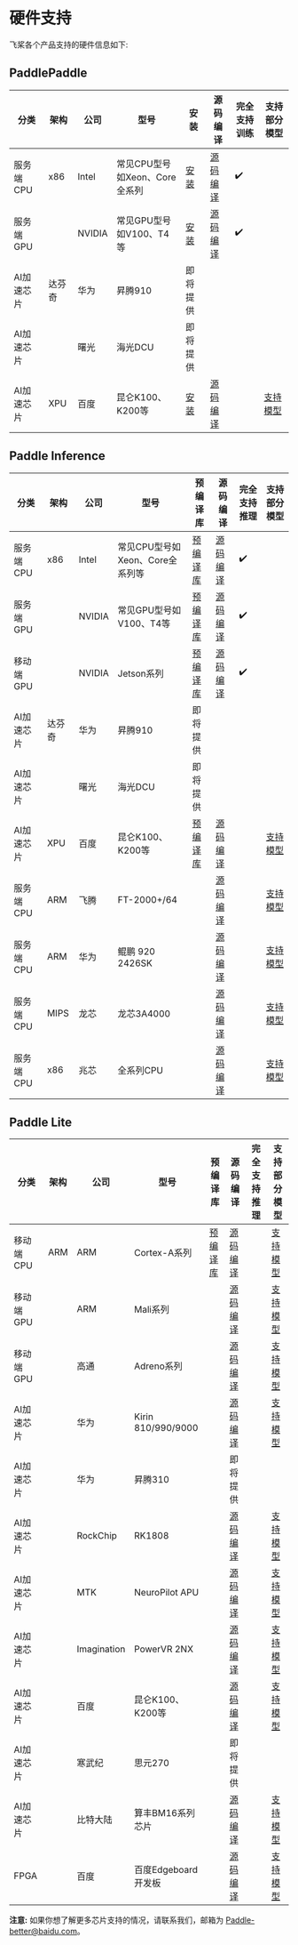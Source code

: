 # 硬件支持

飞桨各个产品支持的硬件信息如下:

## PaddlePaddle

|  分类  | 架构 | 公司 | 型号 | 安装 | 源码编译 |  完全支持训练 | 支持部分模型 |
|  ----  | ----  | ---- | ---- |---- | ---- |---- | ---- |
| 服务端CPU | x86 | Intel | 常见CPU型号如Xeon、Core全系列 | [安装](https://www.paddlepaddle.org.cn/install/quick?docurl=/documentation/docs/zh/2.0/install/pip/linux-pip.html) | [源码编译](https://www.paddlepaddle.org.cn/install/quick?docurl=/documentation/docs/zh/2.0/install/compile/linux-compile.html) | ✔️ |  |
| 服务端GPU |  | NVIDIA | 常见GPU型号如V100、T4等| [安装](https://www.paddlepaddle.org.cn/install/quick?docurl=/documentation/docs/zh/2.0/install/pip/linux-pip.html) | [源码编译](https://www.paddlepaddle.org.cn/install/quick?docurl=/documentation/docs/zh/2.0/install/compile/linux-compile.html) | ✔️ |  |
| AI加速芯片 | 达芬奇 | 华为 | 昇腾910 | 即将提供 | | | |
| AI加速芯片 |  | 曙光 | 海光DCU | 即将提供 | | | |
| AI加速芯片 | XPU | 百度 | 昆仑K100、K200等 | [安装](https://www.paddlepaddle.org.cn/documentation/docs/zh/guides/xpu_docs/paddle_install_cn.html#wheel) | [源码编译](https://www.paddlepaddle.org.cn/documentation/docs/zh/guides/xpu_docs/paddle_install_cn.html#id2) |  | [支持模型](https://www.paddlepaddle.org.cn/documentation/docs/zh/guides/xpu_docs/paddle_2.0_xpu_cn.html) |

## Paddle Inference

|  分类  | 架构 | 公司 | 型号 | 预编译库 | 源码编译 |  完全支持推理 | 支持部分模型 |
|  ----  | ----  | ---- | ---- |---- | ---- |---- | ---- |
| 服务端CPU | x86 | Intel | 常见CPU型号如Xeon、Core全系列等 | [预编译库](https://paddleinference.paddlepaddle.org.cn/user_guides/download_lib.html) | [源码编译](https://paddleinference.paddlepaddle.org.cn/user_guides/source_compile.html) | ✔️ |   | 
| 服务端GPU |  | NVIDIA | 常见GPU型号如V100、T4等 | [预编译库](https://paddleinference.paddlepaddle.org.cn/user_guides/download_lib.html) | [源码编译](https://paddleinference.paddlepaddle.org.cn/user_guides/source_compile.html) | ✔️ |   | 
| 移动端GPU |  | NVIDIA | Jetson系列 | [预编译库](https://paddleinference.paddlepaddle.org.cn/user_guides/download_lib.html) | [源码编译](https://paddleinference.paddlepaddle.org.cn/user_guides/source_compile.html) | ✔️ |   | 
| AI加速芯片 | 达芬奇 | 华为 | 昇腾910 | 即将提供 | | | |
| AI加速芯片 |  | 曙光 | 海光DCU | 即将提供 | | | |
| AI加速芯片 | XPU | 百度 | 昆仑K100、K200等 | [预编译库](https://www.paddlepaddle.org.cn/documentation/docs/zh/guides/xpu_docs/paddle_install_cn.html#wheel) | [源码编译](https://www.paddlepaddle.org.cn/documentation/docs/zh/guides/xpu_docs/paddle_install_cn.html#id2) |  | [支持模型](https://www.paddlepaddle.org.cn/documentation/docs/zh/guides/xpu_docs/paddle_2.0_xpu_cn.html) |
| 服务端CPU | ARM | 飞腾 | FT-2000+/64 |  |[源码编译](https://www.paddlepaddle.org.cn/install/quick?docurl=/documentation/docs/zh/2.0/install/compile/arm-compile.html#anchor-1) |  | [支持模型](https://www.paddlepaddle.org.cn/install/quick?docurl=/documentation/docs/zh/2.0/install/compile/arm-compile.html#anchor-6) |
| 服务端CPU | ARM | 华为 | 鲲鹏 920 2426SK |  |[源码编译](https://www.paddlepaddle.org.cn/install/quick?docurl=/documentation/docs/zh/2.0/install/compile/arm-compile.html#anchor-1) |  | [支持模型](https://www.paddlepaddle.org.cn/install/quick?docurl=/documentation/docs/zh/2.0/install/compile/arm-compile.html#anchor-6) |
| 服务端CPU | MIPS | 龙芯 | 龙芯3A4000 |  |[源码编译](https://www.paddlepaddle.org.cn/install/quick?docurl=/documentation/docs/zh/2.0/install/compile/linux-compile.html) |  | [支持模型]() |
| 服务端CPU | x86 | 兆芯 | 全系列CPU |  |[源码编译](https://www.paddlepaddle.org.cn/install/quick?docurl=/documentation/docs/zh/2.0/install/compile/zhaoxin-compile.html#anchor-1) |  | [支持模型](https://www.paddlepaddle.org.cn/install/quick?docurl=/documentation/docs/zh/2.0/install/compile/zhaoxin-compile.html#anchor-6) |

## Paddle Lite

|  分类  | 架构 | 公司 | 型号 | 预编译库 | 源码编译 |  完全支持推理 | 支持部分模型 |
|  ----  | ----  | ---- | ---- |---- | ---- |---- | ---- |
| 移动端CPU | ARM | ARM | Cortex-A系列 | [预编译库](https://paddlelite.paddlepaddle.org.cn/quick_start/release_lib.html) | [源码编译](https://paddlelite.paddlepaddle.org.cn/source_compile/compile_env.html) |  | [支持模型](https://paddlelite.paddlepaddle.org.cn/introduction/support_model_list.html) |
| 移动端GPU |  | ARM | Mali系列 |  | [源码编译](https://paddlelite.paddlepaddle.org.cn/demo_guides/opencl.html) |  | [支持模型](https://paddlelite.paddlepaddle.org.cn/introduction/support_model_list.html) |
| 移动端GPU |  | 高通 | Adreno系列 |  | [源码编译](https://paddlelite.paddlepaddle.org.cn/demo_guides/opencl.html) |  | [支持模型](https://paddlelite.paddlepaddle.org.cn/introduction/support_model_list.html) |
| AI加速芯片 |  | 华为 | Kirin 810/990/9000 |  | [源码编译](https://paddlelite.paddlepaddle.org.cn/demo_guides/huawei_kirin_npu.html#id5) |  | [支持模型](https://paddlelite.paddlepaddle.org.cn/demo_guides/huawei_kirin_npu.html#id1) |
| AI加速芯片 |  | 华为 | 昇腾310 |  | 即将提供 |  |  |
| AI加速芯片 |  | RockChip | RK1808 |  | [源码编译](https://paddlelite.paddlepaddle.org.cn/demo_guides/rockchip_npu.html#id5) |  | [支持模型](https://paddlelite.paddlepaddle.org.cn/demo_guides/rockchip_npu.html#id1) |
| AI加速芯片 |  | MTK | NeuroPilot APU |  | [源码编译](https://paddlelite.paddlepaddle.org.cn/demo_guides/mediatek_apu.html#id1) |  | [支持模型](https://paddlelite.paddlepaddle.org.cn/demo_guides/mediatek_apu.html#id1) |
| AI加速芯片 |  | Imagination | PowerVR 2NX |  | [源码编译](https://paddlelite.paddlepaddle.org.cn/demo_guides/huawei_kirin_npu.html#id5) |  | [支持模型](https://paddlelite.paddlepaddle.org.cn/demo_guides/huawei_kirin_npu.html#id1) |
| AI加速芯片 |  | 百度 | 昆仑K100、K200等 |  | [源码编译](https://paddlelite.paddlepaddle.org.cn/demo_guides/baidu_xpu.html#id4) |  | [支持模型](https://paddlelite.paddlepaddle.org.cn/demo_guides/baidu_xpu.html#id1) |
| AI加速芯片 |  | 寒武纪 | 思元270 |  | 即将提供 |   |   |
| AI加速芯片 |  | 比特大陆 | 算丰BM16系列芯片 |  | [源码编译](https://paddlelite.paddlepaddle.org.cn/demo_guides/bitmain.html#id5) |  | [支持模型](https://paddlelite.paddlepaddle.org.cn/demo_guides/bitmain.html#id1) |
| FPGA |  | 百度 | 百度Edgeboard开发板 |  | [源码编译](https://paddlelite.paddlepaddle.org.cn/demo_guides/baidu_xpu.html#id4) |  | [支持模型](https://ai.baidu.com/ai-doc/HWCE/Qkda68drw) |

**注意:** 如果你想了解更多芯片支持的情况，请联系我们，邮箱为 Paddle-better@baidu.com。

